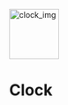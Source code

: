[<img src="https://hadrianlau.com/wp-content/uploads/2023/09/image_2023-09-22_102841493.png" alt="clock_img" width=90>](https://launeedsa.github.io/clock/)
# Clock

